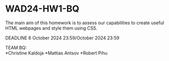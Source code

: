 # WAD24-HW1-BQ
The main aim of this homework is to assess our capabilities to create useful HTML webpages and style them using CSS.


DEADLINE 6 October 2024 23:59/October 2024 23:59


TEAM BQ:  
*Christine Kaldoja
*Mattias Antsov
*Robert Pihu

